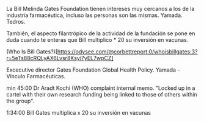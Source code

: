 La Bill Melinda Gates Foundation tienen intereses muy cercanos a los de la industria farmacéutica, incluso las personas son las mismas. Yamada. Tedros.

También, el aspecto filantrópico de la actividad de la fundación se pone en duda cuando te enteras que Bill multiplico * 20 su inversión en vacunas.

(Who Is Bill Gates?)[https://odysee.com/@corbettreport:0/whoisbillgates:3?r=5eTs88cRQLyAX6Lvsr8Ksyi7yEL7wpCZ] 

Excecutive director Gates Foundation Global Health Policy. Yamada - Vínculo Farmacéuticas. 

min 45:00
Dr Aradt Kochi (WHO) complaint internal memo. "Locked up in a cartel with their own research funding being linked to those of others within the group".

1:34:00
Bill Gates multiplica x 20 su inversión en vacunas